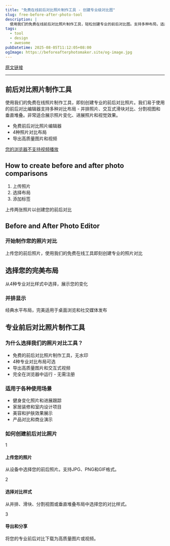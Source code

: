 ```yaml
---
title: "免费在线前后对比照片制作工具 - 创建专业级对比图"
slug: free-before-after-photo-tool
description: |
  使用我们的免费在线前后对比照片制作工具，轻松创建专业的前后对比图。支持多种布局，适用于健身、美容、装修等多种场景。无需注册，快速上传照片并导出高质量图像和视频。
tags: 
  - tool
  - design
  - awesome
pubDatetime: 2025-08-05T11:12:05+08:00
ogImage: https://beforeafterphotomaker.site/og-image.jpg
---
```


[原文链接](https://beforeafterphotomaker.site/zh)

---

## 前后对比照片制作工具

使用我们的免费在线照片制作工具，即刻创建专业的前后对比照片。我们易于使用的前后对比编辑器支持多种对比布局 - 并排照片、交互式滑块对比、分割视图和垂直堆叠。非常适合展示照片变化、进展照片和视觉效果。

* 免费前后对比照片编辑器
* 4种照片对比布局
* 导出高质量图片和视频

[您的浏览器不支持视频播放](https://beforeafterphotomaker.site/beforeafterdemo.webm)

## How to create before and after photo comparisons

1. 上传照片
2. 选择布局
3. 添加标签

上传两张照片以创建您的前后对比

## Before and After Photo Editor

### 开始制作您的照片对比

上传您的前后照片，使用我们的免费在线工具即刻创建专业的照片对比

## 选择您的完美布局

从4种专业对比样式中选择，展示您的变化

### 并排显示

经典水平布局，完美适用于桌面浏览和社交媒体发布

## 专业前后对比照片制作工具

### 为什么选择我们的照片对比工具？

* 免费的前后对比照片制作工具，无水印
* 4种专业对比布局可选
* 导出高质量图片和交互式视频
* 完全在浏览器中运行 - 无需注册

### 适用于各种使用场景

* 健身变化照片和进展跟踪
* 家居装修和室内设计项目
* 美容和护肤效果展示
* 产品对比和商业演示

### 如何创建前后对比照片

1

#### 上传您的照片

从设备中选择您的前后照片。支持JPG、PNG和GIF格式。

2

#### 选择对比样式

从并排、滑块、分割视图或垂直堆叠布局中选择您的对比样式。

3

#### 导出和分享

将您的专业前后对比下载为高质量图片或视频。


